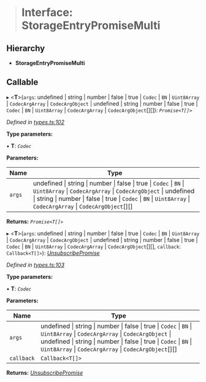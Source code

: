 > # Interface: StorageEntryPromiseMulti

## Hierarchy

* **StorageEntryPromiseMulti**

## Callable

▸ <**T**>(`args`: undefined | string | number | false | true | `Codec` | `BN` | `Uint8Array` | `CodecArgArray` | `CodecArgObject` | undefined | string | number | false | true | `Codec` | `BN` | `Uint8Array` | `CodecArgArray` | `CodecArgObject`[][]): *`Promise<T[]>`*

*Defined in [types.ts:102](https://github.com/polkadot-js/api/blob/7e3da63/packages/api/src/types.ts#L102)*

**Type parameters:**

▪ **T**: *`Codec`*

**Parameters:**

Name | Type |
------ | ------ |
`args` | undefined \| string \| number \| false \| true \| `Codec` \| `BN` \| `Uint8Array` \| `CodecArgArray` \| `CodecArgObject` \| undefined \| string \| number \| false \| true \| `Codec` \| `BN` \| `Uint8Array` \| `CodecArgArray` \| `CodecArgObject`[][] |

**Returns:** *`Promise<T[]>`*

▸ <**T**>(`args`: undefined | string | number | false | true | `Codec` | `BN` | `Uint8Array` | `CodecArgArray` | `CodecArgObject` | undefined | string | number | false | true | `Codec` | `BN` | `Uint8Array` | `CodecArgArray` | `CodecArgObject`[][], `callback`: `Callback<T[]>`): *[UnsubscribePromise](../modules/_types_.md#unsubscribepromise)*

*Defined in [types.ts:103](https://github.com/polkadot-js/api/blob/7e3da63/packages/api/src/types.ts#L103)*

**Type parameters:**

▪ **T**: *`Codec`*

**Parameters:**

Name | Type |
------ | ------ |
`args` | undefined \| string \| number \| false \| true \| `Codec` \| `BN` \| `Uint8Array` \| `CodecArgArray` \| `CodecArgObject` \| undefined \| string \| number \| false \| true \| `Codec` \| `BN` \| `Uint8Array` \| `CodecArgArray` \| `CodecArgObject`[][] |
`callback` | `Callback<T[]>` |

**Returns:** *[UnsubscribePromise](../modules/_types_.md#unsubscribepromise)*